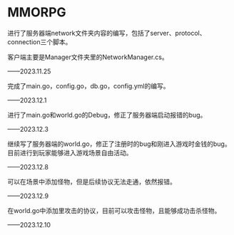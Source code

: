 # MMORPG



进行了服务器端network文件夹内容的编写，包括了server、protocol、connection三个脚本。

客户端主要是Manager文件夹里的NetworkManager.cs。

——2023.11.25



完成了main.go，config.go，db.go，config.yml的编写。

——2023.12.1



进行了main.go和world.go的Debug，修正了服务器端启动报错的bug。

——2023.12.3



继续写了服务器端的world.go，修正了注册时的bug和刚进入游戏时金钱的bug。目前进行到玩家能够进入游戏场景自由活动。

——2023.12.8



可以在场景中添加怪物，但是后续协议无法走通，依然报错。

——2023.12.9



在world.go中添加里攻击的协议，目前可以攻击怪物，且能够成功击杀怪物。

——2023.12.10

